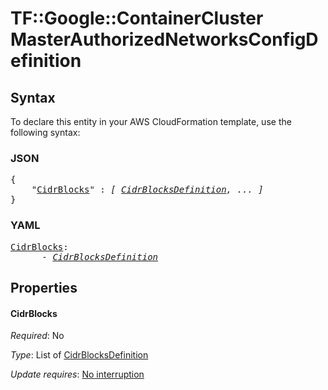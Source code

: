 # TF::Google::ContainerCluster MasterAuthorizedNetworksConfigDefinition

## Syntax

To declare this entity in your AWS CloudFormation template, use the following syntax:

### JSON

<pre>
{
    "<a href="#cidrblocks" title="CidrBlocks">CidrBlocks</a>" : <i>[ <a href="cidrblocksdefinition.md">CidrBlocksDefinition</a>, ... ]</i>
}
</pre>

### YAML

<pre>
<a href="#cidrblocks" title="CidrBlocks">CidrBlocks</a>: <i>
      - <a href="cidrblocksdefinition.md">CidrBlocksDefinition</a></i>
</pre>

## Properties

#### CidrBlocks

_Required_: No

_Type_: List of <a href="cidrblocksdefinition.md">CidrBlocksDefinition</a>

_Update requires_: [No interruption](https://docs.aws.amazon.com/AWSCloudFormation/latest/UserGuide/using-cfn-updating-stacks-update-behaviors.html#update-no-interrupt)


